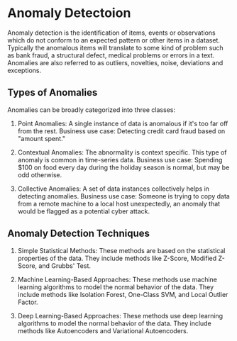 # Anomaly Detectoion

Anomaly detection is the identification of items, events or observations which do not conform to an expected pattern or other items in a dataset. Typically the anomalous items will translate to some kind of problem such as bank fraud, a structural defect, medical problems or errors in a text. Anomalies are also referred to as outliers, novelties, noise, deviations and exceptions.

## Types of Anomalies
Anomalies can be broadly categorized into three classes:

1. Point Anomalies: A single instance of data is anomalous if it's too far off from the rest. Business use case: Detecting credit card fraud based on "amount spent."

2. Contextual Anomalies: The abnormality is context specific. This type of anomaly is common in time-series data. Business use case: Spending $100 on food every day during the holiday season is normal, but may be odd otherwise.

3. Collective Anomalies: A set of data instances collectively helps in detecting anomalies. Business use case: Someone is trying to copy data from a remote machine to a local host unexpectedly, an anomaly that would be flagged as a potential cyber attack.

## Anomaly Detection Techniques

1. Simple Statistical Methods: These methods are based on the statistical properties of the data. They include methods like Z-Score, Modified Z-Score, and Grubbs' Test.

2. Machine Learning-Based Approaches: These methods use machine learning algorithms to model the normal behavior of the data. They include methods like Isolation Forest, One-Class SVM, and Local Outlier Factor.

3. Deep Learning-Based Approaches: These methods use deep learning algorithms to model the normal behavior of the data. They include methods like Autoencoders and Variational Autoencoders.